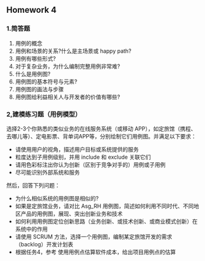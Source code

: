 ## Homework 4
### 1.简答题
1. 用例的概念
2. 用例和场景的关系?什么是主场景或 happy path?
3. 用例有哪些形式?
4. 对于复杂业务，为什么编制完整用例非常难?
5. 什么是用例图?
6. 用例图的基本符号与元素?
7. 用例图的画法与步骤
8. 用例图给利益相关人与开发者的价值有哪些?

### 2,建模练习题（用例模型）

选择2-3个你熟悉的类似业务的在线服务系统（或移动 APP），如定旅馆（携程、去哪儿等）、定电影票、背单词APP等，分别绘制它们用例图。并满足以下要求：
- 请使用用户的视角，描述用户目标或系统提供的服务
- 粒度达到子用例级别，并用 include 和 exclude 关联它们
- 请用色彩标注出你认为创新（区别于竞争对手的）用例或子用例
- 尽可能识别外部系统和服务  

然后，回答下列问题：
- 为什么相似系统的用例图是相似的?
- 如果是定旅馆业务，请对比 Asg_RH 用例图，简述如何利用不同时代、不同地区产品的用例图，展现、突出创新业务和技术
- 如何利用用例图定位创新思路（业务创新、或技术创新、或商业模式创新）在系统中的作用
- 请使用 SCRUM 方法，选择一个用例图，编制某定旅馆开发的需求（backlog）开发计划表
- 根据任务4，参考 使用用例点估算软件成本，给出项目用例点的估算

